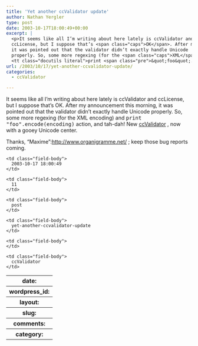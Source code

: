 ```yaml
---
title: 'Yet another ccValidator update'
author: Nathan Yergler
type: post
date: 2003-10-17T18:00:49+00:00
excerpt: |
  <p>It seems like all I’m writing about here lately is ccValidator and
  ccLicense, but I suppose that’s <span class="caps">OK</span>. After my announcement this morning,
  it was pointed out that the validator didn’t exactly handle Unicode
  properly. So, some more regexing (for the <span class="caps">XML</span> encoding) and
  <tt class="docutils literal">print <span class="pre">&quot;foo&quot;.encode ...</span></tt></p>
url: /2003/10/17/yet-another-ccvalidator-update/
categories:
  - ccValidator

---
```

It seems like all I’m writing about here lately is ccValidator and ccLicense, but I suppose that’s <span class="caps">OK</span>. After my announcement this morning, it was pointed out that the validator didn’t exactly handle Unicode properly. So, some more regexing (for the <span class="caps">XML</span> encoding) and <tt class="docutils literal">print <span class="pre">"foo".encode(encoding)</span></tt> action, and tah-dah! New [ccValidator][1]  , now with a gooey Unicode center.

Thanks, “Maxime”:<http://www.organigramme.net/> ; keep those bug reports coming.

<table class="docutils field-list" frame="void" rules="none">
  <col class="field-name" /> <col class="field-body" /> <tr class="field">
    <th class="field-name">
      date:
    </th>

    <td class="field-body">
      2003-10-17 18:00:49
    </td>
  </tr>

  <tr class="field">
    <th class="field-name">
      wordpress_id:
    </th>

    <td class="field-body">
      11
    </td>
  </tr>

  <tr class="field">
    <th class="field-name">
      layout:
    </th>

    <td class="field-body">
      post
    </td>
  </tr>

  <tr class="field">
    <th class="field-name">
      slug:
    </th>

    <td class="field-body">
      yet-another-ccvalidator-update
    </td>
  </tr>

  <tr class="field">
    <th class="field-name">
      comments:
    </th>

    <td class="field-body">
    </td>
  </tr>

  <tr class="field">
    <th class="field-name">
      category:
    </th>

    <td class="field-body">
      ccValidator
    </td>
  </tr>
</table>

 [1]: http://www.yergler.net/projects/ccvalidator